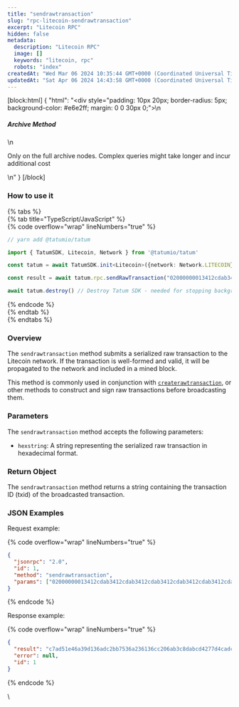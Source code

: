 ```yaml
---
title: "sendrawtransaction"
slug: "rpc-litecoin-sendrawtransaction"
excerpt: "Litecoin RPC"
hidden: false
metadata: 
  description: "Litecoin RPC"
  image: []
  keywords: "litecoin, rpc"
  robots: "index"
createdAt: "Wed Mar 06 2024 10:35:44 GMT+0000 (Coordinated Universal Time)"
updatedAt: "Sat Apr 06 2024 14:43:58 GMT+0000 (Coordinated Universal Time)"
---
```

[block:html]
{
  "html": "<div style=\"padding: 10px 20px; border-radius: 5px; background-color: #e6e2ff; margin: 0 0 30px 0;\">\n  <h5>Archive Method</h5>\n  <p>Only on the full archive nodes. Complex queries might take longer and incur additional cost</p>\n</div>"
}
[/block]


### How to use it

{% tabs %}  
{% tab title="TypeScript/JavaScript" %}  
{% code overflow="wrap" lineNumbers="true" %}

```typescript
// yarn add @tatumio/tatum

import { TatumSDK, Litecoin, Network } from '@tatumio/tatum'

const tatum = await TatumSDK.init<Litecoin>({network: Network.LITECOIN})

const result = await tatum.rpc.sendRawTransaction("02000000013412cdab3412cdab3412cdab3412cdab3412cdab3412cdab3412cdab3412cdab0000000000fdffffff0140420f00000000001976a91462e907b15cbf27d5425399ebf6f0fb50ebb88f1888ac00000000")

await tatum.destroy() // Destroy Tatum SDK - needed for stopping background jobs
```

{% endcode %}  
{% endtab %}  
{% endtabs %}

### Overview

The `sendrawtransaction` method submits a serialized raw transaction to the Litecoin network. If the transaction is well-formed and valid, it will be propagated to the network and included in a mined block.

This method is commonly used in conjunction with [`createrawtransaction`](../../bitcoin-rpc-documentation/transactions/createrawtransaction.md), or other methods to construct and sign raw transactions before broadcasting them.

### Parameters

The `sendrawtransaction` method accepts the following parameters:

- `hexstring`: A string representing the serialized raw transaction in hexadecimal format.

### Return Object

The `sendrawtransaction` method returns a string containing the transaction ID (txid) of the broadcasted transaction.

### JSON Examples

Request example:

{% code overflow="wrap" lineNumbers="true" %}

```json
{
  "jsonrpc": "2.0",
  "id": 1,
  "method": "sendrawtransaction",
  "params": ["02000000013412cdab3412cdab3412cdab3412cdab3412cdab3412cdab3412cdab3412cdab0000000000fdffffff0140420f00000000001976a91462e907b15cbf27d5425399ebf6f0fb50ebb88f1888ac00000000"]
}
```

{% endcode %}

Response example:

{% code overflow="wrap" lineNumbers="true" %}

```json
{
  "result": "c7ad51e46a39d136adc2bb7536a236136cc206ab3c8dabcd4277d4cadcf674f2",
  "error": null,
  "id": 1
}

```

{% endcode %}

\\
